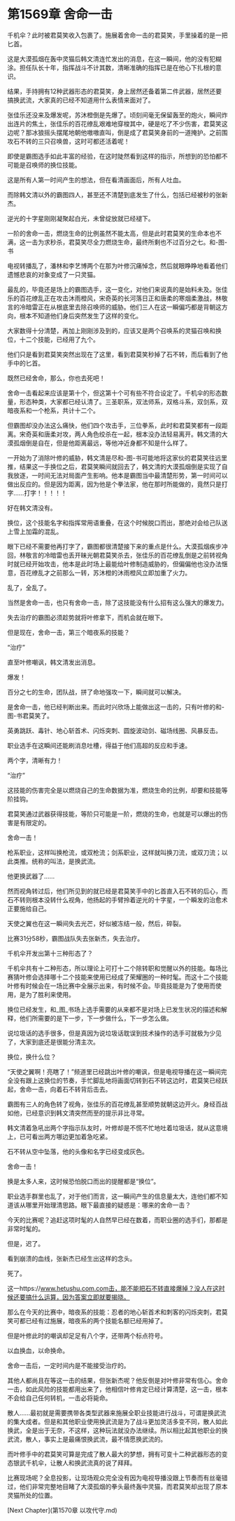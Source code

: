 # 第1569章 舍命一击

千机伞？此时被君莫笑收入包裹了。施展着舍命一击的君莫笑，手里操着的是一把匕首。

这是大漠孤烟在轰中灵猫后韩文清连忙发出的消息，在这一瞬间，他的没有犯糊涂。担任队长十年，指挥战斗不计其数，清晰准确的指挥已是在他心下扎根的意识。

结果，手持拥有12种武器形态的君莫笑，身上居然还备着第二件武器，居然还要搞换武流，大家真的已经不知道用什么表情来面对了。

张佳乐还没来及爆发呢，苏沐橙倒是先爆了。顷刻间毫无保留轰至的炮火，瞬间炸出连片的焦土，张佳乐的百花缭乱艰难地穿梭其中，硬是吃了不少伤害，君莫笑这边呢？那冰狼摇头摆尾地朝他嗷嗷直叫，倒是成了君莫笑身前的一道掩护。之前围攻石不转的三只召唤兽，这时可都还活着呢！

即使是霸图选手如此丰富的经验，在这时陡然看到这样的指示，所想到的恐怕都不可能是召唤师的换位技能。

这是所有人第一时间产生的想法，但在看清画面后，所有人吐血。

而除韩文清以外的霸图四人，甚至还不清楚到底发生了什么，包括已经被秒的张新杰。

逆光的十字星刚刚凝聚起白光，未曾绽放就已经褪下。

一阶的舍命一击，燃烧生命的比例虽然不能太高，但是此时君莫笑的生命本也不满，这一击为求秒杀，君莫笑尽全力燃烧生命，最终所剩也不过百分之七。和-图-书

电视转播乱了，潘林和李艺博两个在那为叶修沉痛悼念，然后就眼睁睁地看着他们遗憾悲哀的对象变成了一只灵猫。

最乱的，毕竟还是场上的霸图选手，这一变化，对他们来说真的是始料未及。张佳乐的百花缭乱正在攻击沐雨橙风，宋奇英的长河落日正和唐柔的寒烟柔激战，林敬言的冷暗雷正在从根底里去除召唤师的威胁。他们三人在这一瞬偏巧都是背朝这方向，根本不知道他们身后突然发生了这样的变化。

大家数得十分清楚，再加上刚刚涉及到的，应该又是两个召唤系的灵猫召唤和换位，十二个技能，已经用了九个。

他们只是看到君莫笑突然出现在了这里，看到君莫笑秒掉了石不转，而后看到了他手中的匕首。

既然已经舍命，那么，你也去死吧！

舍命一击看起来应该是第十个，但这第十个可有些不符合设定了。千机伞的形态数量，形态种类，大家都已经认清了。三圣职系，双法师系，双格斗系，双剑系，双暗夜系和一个枪系，共计十二个。

但霸图却没办法这么痛快，他们四个攻击手，三位拳系，此时和君莫笑都有一段距离。宋奇英和唐柔对攻，两人角色绞杀在一起，根本没办法轻易离开。韩文清的大漠孤烟倒是自在，但是他距离最远，等他冲近身都不知是什么样了。

一开始为了消除叶修的威胁，韩文清是尽和-图-书可能地将这家伙的君莫笑往远里推，结果这一手换位之后，君莫笑瞬间就回去了，韩文清的大漠孤烟倒是实现了自我放逐，一时间无法对局面产生影响。他本是霸图当中最清楚形势，第一时间可以做出反应的。但是因为距离，因为他是个拳法家，他在那时所能做的，竟然只是打字……打字！！！！！

好在韩文清没有。

换位，这个技能名字和指挥常用语重叠，在这个时候脱口而出，那绝对会给己队送上雪上加霜的混乱。

眼下已经不需要他再打字了，霸图都很清楚接下来的重点是什么。大漠孤烟疾步冲回，林敬言的冷暗雷也丢开昧光朝君莫笑杀去，张佳乐的百花缭乱倒是之前转视角时就已经开始攻击，他本是此时场上最能给叶修制造威胁的，但偏偏他也没办法惬意，百花缭乱才之前那么一转，苏沐橙的沐雨橙风立即加重了火力。

乱了，全乱了。

当然是舍命一击，也只有舍命一击，除了这技能没有什么招有这么强大的爆发力。

失去治疗的霸图必须趁势就将叶修拿下，而机会就在眼下。

但是现在，舍命一击，第三个暗夜系的技能？

“治疗”

直至叶修嘲讽，韩文清发出消息。

爆发！

百分之七的生命，团队战，拼了命地强攻一下，瞬间就可以解决。

是舍命一击，他已经判断出来。而此时兴欣场上能做出这一击的，只有叶修的和-图-书君莫笑了。

英勇跳跃、毒针、地心斩首术、闪烁突刺、圆旋波动剑、磁场线圈、风暴反击。

职业选手在这瞬间还能刷消息吐槽，得益于他们高超的反应和手速。

两个字，清晰有力！

“治疗”

这技能的伤害完全是以燃烧自己的生命数据为准，燃烧生命的比例，却要和技能等阶挂钩。

君莫笑通过武器获得技能，等阶只可能是一阶，燃烧的生命，也就是可以爆出的伤害是有限定的。

舍命一击！

枪系职业，这样叫换枪流，或双枪流；剑系职业，这样就叫换刀流，或双刀流；以此类推。统称的叫法，是换武流。

他更换武器了……

然而视角转过后，他们所见到的就已经是君莫笑手中的匕首直入石不转的后心，而石不转则根本没转什么视角，他扬起的手臂拎着逆光的十字星，一个瞬发的治愈术正要施给自己。

天使之翼也在这一瞬间失去光芒，好似被冻结一般，然后，碎裂。

比赛31分58秒，霸图战队失去张新杰，失去治疗。

千机伞开发出第十三种形态了？

千机伞共有十二种形态，所以理论上可打十二个除转职和觉醒以外的技能。每场比赛猜叶修会选择哪十二个技能来使用已经成了荣耀圈的一种时髦。而这十二个技能叶修有时候会在一场比赛中全展示出来，有时候不会。毕竟技能是为了使用而使用，是为了胜利来使用。

换位已经发生，和_图_书场上选手需要的从来都不是对场上已发生状况的描述和解释，他们所需要的是下一步，下一步做什么，下一步怎么做。

说垃圾话的选手很多，但是真因为说垃圾话耽误到技术操作的选手可就极为少见了，大家到底还是很能分清主次。

换位，换什么位？

“天使之翼啊！亮瞎了！”频道里已经跳出叶修的嘲讽，但是电视导播在这一瞬间完全没有跟上这换位的节奏，手忙脚乱地将画面切转到石不转这边时，君莫笑已经跃起，舍命一击，向着石不转背后击去。

霸图有三人的角色转了视角，张佳乐的百花缭乱甚至顺势就朝这边开火。身经百战如他，已经意识到韩文清突然而至的提示非比寻常。

韩文清着急吼出两个字指示队友时，叶修却是不慌不忙地吐着垃圾话，就从这意境上，已可看出两方哪边更加着急吃紧。

石不转从空中坠落，他的头像和名字已经变成灰色。

舍命一击！

换是太多人来，这时候恐怕脱口而出的提醒都是“换位”。

职业选手群里也乱了，对于他们而言，这一瞬间产生的信息量太大，连他们都不知道该从哪里开始理清思路。眼下最直接的疑惑是：哪来的舍命一击？

今天的比赛呢？追赶这项时髦的人自然早已经在数着，而职业圈的选手们，那都是非常时髦的。

但是，迟了。

看到崩溃的血线，张新杰已经生出这样的念头。

死了。

这一https://www.hetushu.com.com击，能不能把石不转直接爆掉？没人在这时候还要搞什么运算，因为答案立即就要揭晓。

那么在今天的比赛中，暗夜系的技能：忍者的地心斩首术和刺客的闪烁突刺，君莫笑可都已经有过施展，暗夜系的两个技能名额已经用掉了。

但是叶修此时的嘲讽却足足有八个字，还带两个标点符号。

以血换血，以命换命。

舍命一击后，一定时间内是不能接受治疗的。

其他人都尚且在等这一击的结果，但张新杰呢？他反倒是对叶修非常有信心。舍命一击，如此风险的技能都用出来了，他相信叶修肯定已经计算清楚，这一击，根本不会给自己任何转机，一击必将毙命。

散人……最初就是需要携带各类型武器来施展全职业技能进行战斗，可谓是换武流的集大成者。但是和其他职业使用换武流是为了战斗更加灵活多变不同，散人如此换武，全是出于无奈，不这样，这种玩法就没办法继续。所以相比起其他职业的换武流，散人，事实上是最痛恨换武流，最不情愿换武流的。

而叶修手中的君莫笑可算是完成了散人最大的梦想，拥有可变十二种武器形态的变态银武千机伞，让散人和换武流真的说了拜拜。

比赛现场呢？全息投影，让现场观众完全没有因为电视导播没跟上节奏而有丝毫错过，他们非常完整地目睹了大漠孤烟的拳头最终轰中灵猫，而君莫笑却出现了原本灵猫所处的位置。



[Next Chapter](第1570章 以攻代守.md)